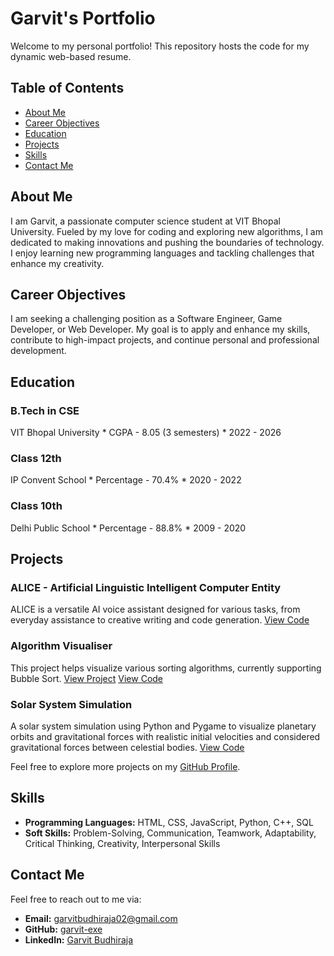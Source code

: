 # Garvit's Portfolio

Welcome to my personal portfolio! This repository hosts the code for my dynamic web-based resume.

## Table of Contents
- [About Me](#about-me)
- [Career Objectives](#career-objectives)
- [Education](#education)
- [Projects](#projects)
- [Skills](#skills)
- [Contact Me](#contact-me)

## About Me
I am Garvit, a passionate computer science student at VIT Bhopal University. Fueled by my love for coding and exploring new algorithms, I am dedicated to making innovations and pushing the boundaries of technology. I enjoy learning new programming languages and tackling challenges that enhance my creativity.

## Career Objectives
I am seeking a challenging position as a Software Engineer, Game Developer, or Web Developer. My goal is to apply and enhance my skills, contribute to high-impact projects, and continue personal and professional development.

## Education
### B.Tech in CSE
VIT Bhopal University * CGPA - 8.05 (3 semesters) * 2022 - 2026

### Class 12th
IP Convent School * Percentage - 70.4% * 2020 - 2022

### Class 10th
Delhi Public School * Percentage - 88.8% * 2009 - 2020

## Projects
### ALICE - Artificial Linguistic Intelligent Computer Entity
ALICE is a versatile AI voice assistant designed for various tasks, from everyday assistance to creative writing and code generation.
[View Code](https://github.com/garvit-exe/AliceAI)

### Algorithm Visualiser
This project helps visualize various sorting algorithms, currently supporting Bubble Sort.
[View Project](https://garvit-exe.github.io/Algorithm-Visualiser)
[View Code](https://github.com/garvit-exe/Algorithm-Visualiser)

### Solar System Simulation
A solar system simulation using Python and Pygame to visualize planetary orbits and gravitational forces with realistic initial velocities and considered gravitational forces between celestial bodies.
[View Code](https://github.com/garvit-exe/solar-system-simulation)

Feel free to explore more projects on my [GitHub Profile](https://github.com/garvit-exe).

## Skills
- **Programming Languages:** HTML, CSS, JavaScript, Python, C++, SQL
- **Soft Skills:** Problem-Solving, Communication, Teamwork, Adaptability, Critical Thinking, Creativity, Interpersonal Skills

## Contact Me
Feel free to reach out to me via:
- **Email:** [garvitbudhiraja02@gmail.com](mailto:garvitbudhiraja02@gmail.com)
- **GitHub:** [garvit-exe](https://github.com/garvit-exe)
- **LinkedIn:** [Garvit Budhiraja](https://www.linkedin.com/in/garvit-budhiraja/)
